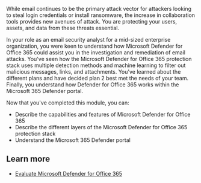 While email continues to be the primary attack vector for attackers looking to steal login credentials or install ransomware, the increase in collaboration tools provides new avenues of attack. You are protecting your users, assets, and data from these threats essential.

In your role as an email security analyst for a mid-sized enterprise organization, you were keen to understand how Microsoft Defender for Office 365 could assist you in the investigation and remediation of email attacks.  You've seen how the Microsoft Defender for Office 365 protection stack uses multiple detection methods and machine learning to filter out malicious messages, links, and attachments.  You've learned about the different plans and have decided plan 2 best met the needs of your team. Finally, you understand how Defender for Office 365 works within the Microsoft 365 Defender portal.

Now that you've completed this module, you can:

- Describe the capabilities and features of Microsoft Defender for Office 365
- Describe the different layers of the Microsoft Defender for Office 365 protection stack
- Understand the Microsoft 365 Defender portal

## Learn more

- [Evaluate Microsoft Defender for Office 365](/microsoft-365/security/office-365-security/office-365-evaluation)
